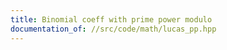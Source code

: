 ```yaml
---
title: Binomial coeff with prime power modulo
documentation_of: //src/code/math/lucas_pp.hpp
---
```

